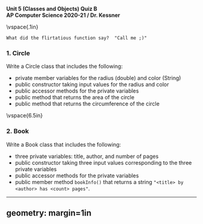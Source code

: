 __Unit 5 (Classes and Objects) Quiz B__  
__AP Computer Science 2020-21 / Dr. Kessner__  

\vspace{.1in}

```
What did the flirtatious function say?  "Call me ;)"
```

### 1. Circle

Write a Circle class that includes the following:

* private member variables for the radius (double) and color (String)
* public constructor taking input values for the radius and color
* public accessor methods for the private variables
* public method that returns the area of the circle
* public method that returns the circumference of the circle


\vspace{6.5in}


### 2. Book

Write a Book class that includes the following:

* three private variables: title, author, and number of pages
* public constructor taking three input values corresponding to the three private variables
* public accessor methods for the private variables
* public member method `bookInfo()` that returns a string 
`"<title> by <author> has <count> pages"`.



---
geometry: margin=1in
---


